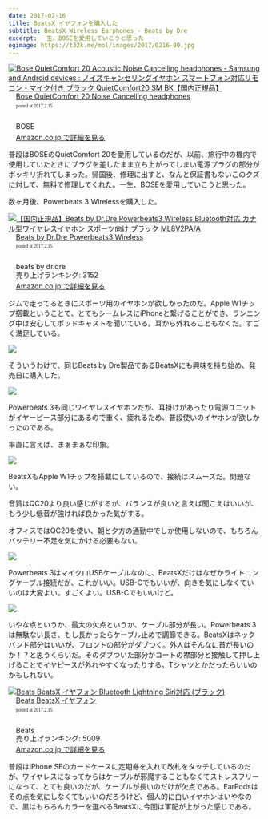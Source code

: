 ```yaml
---
date: 2017-02-16
title: BeatsX イヤフォンを購入した
subtitle: BeatsX Wireless Earphones - Beats by Dre
excerpt: 一生、BOSEを愛用していこうと思った
ogimage: https://t32k.me/mol/images/2017/0216-00.jpg
---
```


<div class="azlink-box"><div class="azlink-image" style="float:left"><a href="http://www.amazon.co.jp/exec/obidos/ASIN/B00YMCA0FM/warikiru-22/" name="azlinklink" target="_blank"><img src="https://images-fe.ssl-images-amazon.com/images/I/31wkTgzilRL._SL160_.jpg" alt="Bose QuietComfort 20 Acoustic Noise Cancelling headphones - Samsung and Android devices : ノイズキャンセリングイヤホン スマートフォン対応リモコン・マイク付き ブラック QuietComfort20 SM BK【国内正規品】" style="border:none" /></a></div><div class="azlink-info" style="float:left;margin-left:15px;line-height:120%"><div class="azlink-name" style="margin-bottom:10px;line-height:120%"><a href="http://www.amazon.co.jp/exec/obidos/ASIN/B00YMCA0FM/warikiru-22/" name="azlinklink" target="_blank">Bose QuietComfort 20 Noise Cancelling headphones</a><div class="azlink-powered-date" style="font-size:7pt;margin-top:5px;font-family:verdana;line-height:120%">posted at 2017.2.15</div></div><div class="azlink-detail"><br />BOSE<br /></div><div class="azlink-link" style="margin-top:5px"><a href="http://www.amazon.co.jp/exec/obidos/ASIN/B00YMCA0FM/warikiru-22/" target="_blank">Amazon.co.jp で詳細を見る</a></div></div><div class="azlink-footer" style="clear:left"></div></div>

普段はBOSEのQuietComfort 20を愛用しているのだが、以前、旅行中の機内で使用していたときにブラグを差したまま立ち上がってしまい電源プラグの部分がポッキリ折れてしまった。帰国後、修理に出すと、なんと保証書もないこのクズに対して、無料で修理してくれた。一生、BOSEを愛用していこうと思った。

数ヶ月後、Powerbeats 3 Wirelessを購入した。

<div class="azlink-box"><div class="azlink-image" style="float:left"><a href="http://www.amazon.co.jp/exec/obidos/ASIN/B01LWD47K3/warikiru-22/" name="azlinklink" target="_blank"><img src="https://images-fe.ssl-images-amazon.com/images/I/31QvajE69AL._SL160_.jpg" alt="【国内正規品】Beats by Dr.Dre Powerbeats3 Wireless Bluetooth対応 カナル型ワイヤレスイヤホン スポーツ向け ブラック ML8V2PA/A" style="border:none" /></a></div><div class="azlink-info" style="float:left;margin-left:15px;line-height:120%"><div class="azlink-name" style="margin-bottom:10px;line-height:120%"><a href="http://www.amazon.co.jp/exec/obidos/ASIN/B01LWD47K3/warikiru-22/" name="azlinklink" target="_blank">Beats by Dr.Dre Powerbeats3 Wireless</a><div class="azlink-powered-date" style="font-size:7pt;margin-top:5px;font-family:verdana;line-height:120%">posted at 2017.2.15</div></div><div class="azlink-detail"><br />beats by dr.dre<br />売り上げランキング: 3152<br /></div><div class="azlink-link" style="margin-top:5px"><a href="http://www.amazon.co.jp/exec/obidos/ASIN/B01LWD47K3/warikiru-22/" target="_blank">Amazon.co.jp で詳細を見る</a></div></div><div class="azlink-footer" style="clear:left"></div></div>

ジムで走ってるときにスポーツ用のイヤホンが欲しかったのだ。Apple W1チップ搭載ということで、とてもシームレスにiPhoneと繋げることができ、ランニング中は安心してポッドキャストを聞いている。耳から外れることもなくだ。すごく満足している。

![](/mol/images/2017/0216-00.jpg)

そういうわけで、同じBeats by Dre製品であるBeatsXにも興味を持ち始め、発売日に購入した。

![](/mol/images/2017/0216-01.jpg)

Powerbeats 3も同じワイヤレスイヤホンだが、耳掛けがあったり電源ユニットがイヤーピース部分にあるので重く、疲れるため、普段使いのイヤホンが欲しかったのである。

率直に言えば、まぁまぁな印象。

![](/mol/images/2017/0216-02.jpg)

BeatsXもApple W1チップを搭載にしているので、接続はスムーズだ。問題ない。

音質はQC20より良い感じがするが、バランスが良いと言えば聞こえはいいが、もう少し低音が強ければ良かった気がする。

オフィスではQC20を使い、朝と夕方の通勤中でしか使用しないので、もちろんバッテリー不足を気にかける必要もない。

![](/mol/images/2017/0216-03.jpg)

Powerbeats 3はマイクロUSBケーブルなのに、BeatsXだけはなぜかライトニングケーブル接続だが、これがいい。USB-Cでもいいが、向きを気にしなくていいのは大変よい。すごくよい。USB-Cでもいいけど。

![](/mol/images/2017/0216-04.jpg)

いやな点というか、最大の欠点というか、ケーブル部分が長い。Powerbeats 3は無駄ない長さ、もし長かったらケーブル止めで調節できる。BeatsXはネックバンド部分はいいが、フロントの部分がダブつく。外人はそんなに首が長いのか！？と思うくらいだ。そのダブついた部分がコートの襟部分と接触して押し上げることでイヤピースが外れやすくなったりする。Tシャツとかだったらいいのかもしれない。

<div class="azlink-box"><div class="azlink-image" style="float:left"><a href="http://www.amazon.co.jp/exec/obidos/ASIN/B01LW6TXGV/warikiru-22/" name="azlinklink" target="_blank"><img src="https://images-fe.ssl-images-amazon.com/images/I/41IP4jlIYPL._SL160_.jpg" alt="Beats BeatsX イヤフォン Bluetooth Lightning Siri対応 (ブラック)" style="border:none" /></a></div><div class="azlink-info" style="float:left;margin-left:15px;line-height:120%"><div class="azlink-name" style="margin-bottom:10px;line-height:120%"><a href="http://www.amazon.co.jp/exec/obidos/ASIN/B01LW6TXGV/warikiru-22/" name="azlinklink" target="_blank">Beats BeatsX イヤフォン</a><div class="azlink-powered-date" style="font-size:7pt;margin-top:5px;font-family:verdana;line-height:120%">posted at 2017.2.15</div></div><div class="azlink-detail"><br />Beats<br />売り上げランキング: 5009<br /></div><div class="azlink-link" style="margin-top:5px"><a href="http://www.amazon.co.jp/exec/obidos/ASIN/B01LW6TXGV/warikiru-22/" target="_blank">Amazon.co.jp で詳細を見る</a></div></div><div class="azlink-footer" style="clear:left"></div></div>

普段はiPhone SEのカードケースに定期券を入れて改札をタッチしているのだが、ワイヤレスになってからはケーブルが邪魔することもなくてストレスフリーになって、とても良いのだが、ケーブルが長いのだけが欠点である。EarPodsはその点を気にしなくてもいいのだろうけど、個人的に白いイヤホンはいやなので、黒はもちろんカラーを選べるBeatsXに今回は軍配が上がった感じである。
